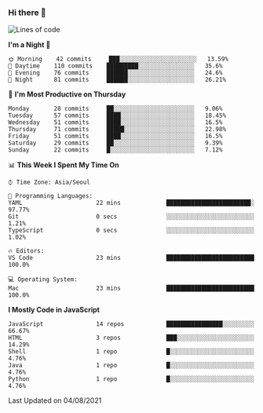 ### Hi there 👋

<!--START_SECTION:waka-->
![Lines of code](https://img.shields.io/badge/From%20Hello%20World%20I%27ve%20Written-362963%20lines%20of%20code-blue)

**I'm a Night 🦉** 

```text
🌞 Morning    42 commits     ███░░░░░░░░░░░░░░░░░░░░░░   13.59% 
🌆 Daytime    110 commits    █████████░░░░░░░░░░░░░░░░   35.6% 
🌃 Evening    76 commits     ██████░░░░░░░░░░░░░░░░░░░   24.6% 
🌙 Night      81 commits     ██████░░░░░░░░░░░░░░░░░░░   26.21%

```
📅 **I'm Most Productive on Thursday** 

```text
Monday       28 commits     ██░░░░░░░░░░░░░░░░░░░░░░░   9.06% 
Tuesday      57 commits     ████░░░░░░░░░░░░░░░░░░░░░   18.45% 
Wednesday    51 commits     ████░░░░░░░░░░░░░░░░░░░░░   16.5% 
Thursday     71 commits     █████░░░░░░░░░░░░░░░░░░░░   22.98% 
Friday       51 commits     ████░░░░░░░░░░░░░░░░░░░░░   16.5% 
Saturday     29 commits     ██░░░░░░░░░░░░░░░░░░░░░░░   9.39% 
Sunday       22 commits     █░░░░░░░░░░░░░░░░░░░░░░░░   7.12%

```


📊 **This Week I Spent My Time On** 

```text
⌚︎ Time Zone: Asia/Seoul

💬 Programming Languages: 
YAML                     22 mins             ████████████████████████░   97.77% 
Git                      0 secs              ░░░░░░░░░░░░░░░░░░░░░░░░░   1.21% 
TypeScript               0 secs              ░░░░░░░░░░░░░░░░░░░░░░░░░   1.02%

🔥 Editors: 
VS Code                  23 mins             █████████████████████████   100.0%

💻 Operating System: 
Mac                      23 mins             █████████████████████████   100.0%

```

**I Mostly Code in JavaScript** 

```text
JavaScript               14 repos            ████████████████░░░░░░░░░   66.67% 
HTML                     3 repos             ███░░░░░░░░░░░░░░░░░░░░░░   14.29% 
Shell                    1 repo              █░░░░░░░░░░░░░░░░░░░░░░░░   4.76% 
Java                     1 repo              █░░░░░░░░░░░░░░░░░░░░░░░░   4.76% 
Python                   1 repo              █░░░░░░░░░░░░░░░░░░░░░░░░   4.76%

```



 Last Updated on 04/08/2021
<!--END_SECTION:waka-->

<!--
**gyoon-dev/gyoon-dev** is a ✨ _special_ ✨ repository because its `README.md` (this file) appears on your GitHub profile.

Here are some ideas to get you started:

- 🔭 I’m currently working on ...
- 🌱 I’m currently learning ...
- 👯 I’m looking to collaborate on ...
- 🤔 I’m looking for help with ...
- 💬 Ask me about ...
- 📫 How to reach me: ...
- 😄 Pronouns: ...
- ⚡ Fun fact: ...
-->
